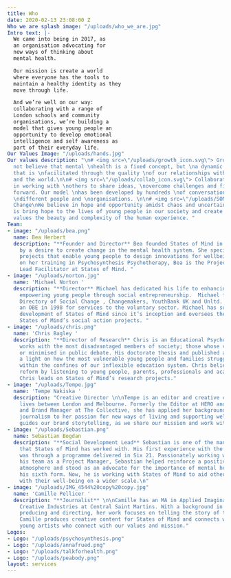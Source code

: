 ```yaml
---
title: Who
date: 2020-02-13 23:08:00 Z
Who we are splash image: "/uploads/who_we_are.jpg"
Intro text: |-
  We came into being in 2017, as
  an organisation advocating for
  new ways of thinking about
  mental health.

  Our mission is create a world
  where everyone has the tools to
  maintain a healthy identity as they
  move through life.

  And we’re well on our way:
  collaborating with a range of
  London schools and community
  organisations, we’re building a
  model that gives young people an
  opportunity to develop emotional
  intelligence and self awareness as
  part of their everyday life.
Our Values Image: "/uploads/hands.jpg"
Our values description: "\n# <img src=\"/uploads/growth_icon.svg\"> Growth\nWe do
  not believe that mental \nhealth is a fixed concept, but \na dynamic experience,
  that is \nfacilitated through the quality \nof our relationships with \nourselves
  and the world.\n\n# <img src=\"/uploads/collab_icon.svg\"> Collaboration\nWe believe
  in working with \nothers to share ideas, \novercome challenges and find \nnew ways
  forward. Our model \nhas been developed by hundreds \nof conversations with many
  \ndifferent people and \norganisations. \n\n# <img src=\"/uploads/SOM_icon.svg\">
  Change\nWe believe in hope and opportunity amidst chaos and uncertainty. Our mission
  is bring hope to the lives of young people in our society and create a future that
  values the beauty and complexity of the human experience. "
Team:
- image: "/uploads/bea.png"
  name: Bea Herbert
  description: "**Founder and Director** Bea founded States of Mind in 2017, driven
    by a desire to create change in the mental health system. She specialises in co-creating
    projects that enable young people to design innovations for wellbeing. Drawing
    on her training in Psychosynthesis Psychotherapy, Bea is the Project Manager and
    Lead Facilitator at States of Mind. "
- image: "/uploads/norton.jpg"
  name: 'Michael Norton '
  description: "**Director** Michael has dedicated his life to enhancing society and
    empowering young people through social entrepreneurship.  Michael founded the
    Directory of Social Change , Changemakers, YouthBank UK and Unltd. He received
    an OBE in 1998 for services to the voluntary sector. Michael has supported the
    development of States of Mind since it’s inception and oversees the delivery of
    States of Mind’s social action projects. "
- image: "/uploads/chris.png"
  name: 'Chris Bagley '
  description: "**Director of Research** Chris is an Educational Psychologist who
    works with the most disadvantaged members of society; those whose voices are ignored
    or minimised in public debate. His doctorate thesis and published articles shine
    a light on how the most vulnerable young people and families struggle to cope
    within the confines of our inflexible education system. Chris believes in promoting
    reform by listening to young people, parents, professionals and academic research.
    Chris leads on States of Mind’s research projects."
- image: "/uploads/Tempe.jpg"
  name: 'Tempe Nakiska '
  description: "Creative Director \n\nTempe is an editor and creative consultant who
    lives between London and Melbourne. Formerly the Editor at HERO and HEROINE magazines
    and Brand Manager at The Collective, she has applied her background in lifestyle
    journalism to her passion for new ways of living and supporting wellbeing. Tempe
    guides our brand storytelling, as we share our mission and work with the world."
- image: "/uploads/Sebastian.png"
  name: Sebastian Bogdan
  description: "**Social Development Lead** Sebastian is one of the many young people
    that States of Mind has worked with. His first experience with the organisation
    was through a programme delivered in Six 21. Passionately working with and leading
    his team as a Project Manager, Sebastian helped reinforce a positive learning
    atmosphere and stood as an advocate for the importance of mental health within
    his sixth form. Now, he is working with States of Mind to aid other young people
    with their well-being on a wider scale.\n"
- image: "/uploads/IMG_4544%20copy%20copy.jpg"
  name: 'Camille Pellicer '
  description: "**Journalist** \n\nCamille has an MA in Applied Imagination in the
    Creative Industries at Central Saint Martins. With a background in journalism,
    producing and directing, her work focuses on telling the story of the human experience.
    Camille produces creative content for States of Mind and connects with emerging
    young artists who connect with our values and mission."
Logos:
- Logo: "/uploads/psychosynthesis.png"
- Logo: "/uploads/annafrued.png"
- Logo: "/uploads/talkforhealth.png"
- Logo: "/uploads/peabody.png"
layout: services
---
```


